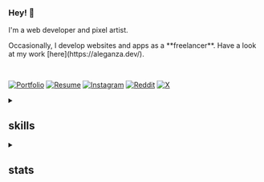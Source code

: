 ### Hey! 🙈

<p>I'm a web developer and pixel artist.</p>
<p></p>Occasionally, I develop websites and apps as a **freelancer**. Have a look at my work [here](https://aleganza.dev/).<p/>

<br>

[![Portfolio](https://img.shields.io/badge/Portfolio-f4ce34?style=for-the-badge&logo=codecrafters&logoColor=black)](https://aleganza.dev)
[![Resume](https://img.shields.io/badge/Resume-FFFFFF?style=for-the-badge&logo=googledocs&logoColor=black)](https://aleganza.dev/Alessio_Ganzarolli_Resume.pdf)
[![Instagram](https://img.shields.io/badge/Linkedin-0077B5?style=for-the-badge&logo=linkedin&logoColor=white)](www.linkedin.com/in/alessio-ganzarolli-87425a240)
[![Reddit](https://img.shields.io/badge/Reddit-FF4500?style=for-the-badge&logo=reddit&logoColor=white)](https://www.reddit.com/user/aleganza_/)
[![X](https://img.shields.io/badge/X-000000?style=for-the-badge&logo=x&logoColor=white)](https://x.com/aleganza__)

<details>
  <summary><h2>skills</h2></summary>

  [![My Skills](https://skillicons.dev/icons?i=js,ts,css,svelte,react,electron,nextjs,tailwind,mysql,firebase,azure)](https://skillicons.dev)
  
</details>

<details>
  <summary><h2>stats</h2></summary>

  ![](https://komarev.com/ghpvc/?username=aleganza&style=for-the-badge&color=red)

   [![My Awesome Stats](https://awesome-github-stats.azurewebsites.net/user-stats/aleganza?cardType=level&theme=ayu-mirage&preferLogin=true)](https://git.io/awesome-stats-card)

  [![GitHub Streak](https://streak-stats.demolab.com/?user=aleganza&theme=dark)](https://git.io/streak-stats)
</details>
